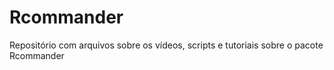 # Rcommander
Repositório com arquivos sobre os vídeos, scripts e tutoriais sobre o pacote Rcommander
